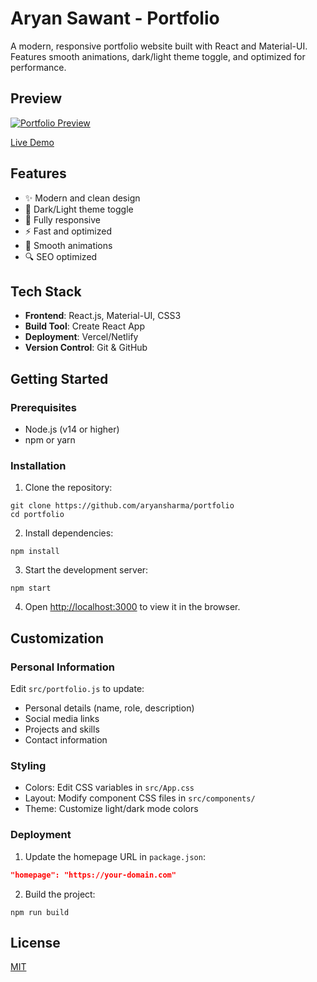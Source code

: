 # Aryan Sawant - Portfolio

A modern, responsive portfolio website built with React and Material-UI. Features smooth animations, dark/light theme toggle, and optimized for performance.

## Preview

[![Portfolio Preview](https://imgur.com/FwDMNEM.gif)](https://aryansawant.dev)

[Live Demo](https://aryansawat.dev)

## Features

- ✨ Modern and clean design
- 🌙 Dark/Light theme toggle
- 📱 Fully responsive
- ⚡ Fast and optimized
- 🎨 Smooth animations
- 🔍 SEO optimized

## Tech Stack

- **Frontend**: React.js, Material-UI, CSS3
- **Build Tool**: Create React App
- **Deployment**: Vercel/Netlify
- **Version Control**: Git & GitHub

## Getting Started

### Prerequisites

- Node.js (v14 or higher)
- npm or yarn

### Installation

1. Clone the repository:
```shell
git clone https://github.com/aryansharma/portfolio
cd portfolio
```

2. Install dependencies:
```shell
npm install
```

3. Start the development server:
```shell
npm start
```

4. Open [http://localhost:3000](http://localhost:3000) to view it in the browser.

## Customization

### Personal Information
Edit `src/portfolio.js` to update:
- Personal details (name, role, description)
- Social media links
- Projects and skills
- Contact information

### Styling
- Colors: Edit CSS variables in `src/App.css`
- Layout: Modify component CSS files in `src/components/`
- Theme: Customize light/dark mode colors

### Deployment

1. Update the homepage URL in `package.json`:
```json
"homepage": "https://your-domain.com"
```

2. Build the project:
```shell
npm run build
```

## License

[MIT](https://choosealicense.com/licenses/mit/)
